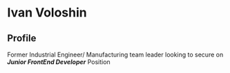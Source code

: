 # **Ivan Voloshin**
## **Profile**
 Former Industrial Engineer/ Manufacturing team leader looking to secure on *__Junior FrontEnd Developer__* Position
